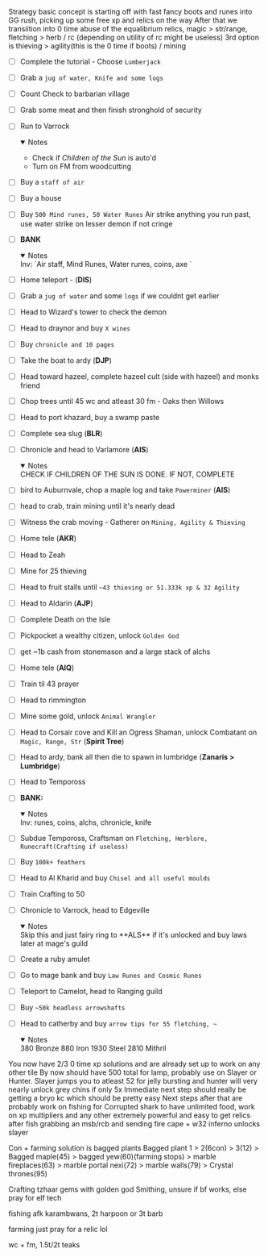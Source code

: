 Strategy basic concept is starting off with fast fancy boots and runes into GG rush, picking up some free xp and relics on the way
After that we transiition into 0 time abuse of the equalibrium relics, magic > str/range, fletching > herb / rc (depending on utility of rc might be useless) 3rd option is thieving > agility(this is the 0 time if boots) / mining

- [ ] Complete the tutorial - Choose `Lumberjack`
- [ ] Grab a `jug of water, Knife and some logs`
- [ ] Count Check to barbarian village
- [ ] Grab some meat and then finish stronghold of security
- [ ] Run to Varrock  
  <details open>
  <summary>Notes</summary>

  - Check if *Children of the Sun* is auto'd  
  - Turn on FM from woodcutting  

  </details>
- [ ] Buy a `staff of air`
- [ ] Buy a house
- [ ] Buy `500 Mind runes, 50 Water Runes`
      Air strike anything you run past, use water strike on lesser demon if not cringe
- [ ] **BANK**
  <details open>
  <summary>Notes</summary>
      Inv: `Air staff, Mind Runes, Water runes, coins, axe `
  </details>
- [ ] Home teleport - (**DIS**)
- [ ] Grab a `jug of water` and some `logs` if we couldnt get earlier
- [ ] Head to Wizard's tower to check the demon
- [ ] Head to draynor and buy `X wines`
- [ ] Buy `chronicle and 10 pages`
- [ ] Take the boat to ardy (**DJP**)
- [ ] Head toward hazeel, complete hazeel cult (side with hazeel) and monks friend
- [ ] Chop trees until 45 wc and atleast 30 fm - Oaks then Willows
- [ ] Head to port khazard, buy a swamp paste
- [ ] Complete sea slug (**BLR**)
- [ ] Chronicle and head to Varlamore (**AIS**)
  <details open>
  <summary>Notes</summary>
      CHECK IF CHILDREN OF THE SUN IS DONE. IF NOT, COMPLETE
  </details>
- [ ] bird to Auburnvale, chop a maple log and take `Powerminer` (**AIS**)
- [ ] head to crab, train mining until it's nearly dead
- [ ] Witness the crab moving - Gatherer on `Mining, Agility & Thieving`
- [ ] Home tele (**AKR**)
- [ ] Head to Zeah
- [ ] Mine for 25 thieving
- [ ] Head to fruit stalls until `~43 thieving or 51.333k xp & 32 Agility`
- [ ] Head to Aldarin (**AJP**)
- [ ] Complete Death on the Isle
- [ ] Pickpocket a wealthy citizen, unlock `Golden God`
- [ ] get ~1b cash from stonemason and a large stack of alchs
- [ ] Home tele (**AIQ**)
- [ ] Train til 43 prayer
- [ ] Head to rimmington
- [ ] Mine some gold, unlock `Animal Wrangler`
- [ ] Head to Corsair cove and Kill an Ogress Shaman, unlock Combatant on `Magic, Range, Str` (**Spirit Tree**)
- [ ] Head to ardy, bank all then die to spawn in lumbridge (**Zanaris > Lumbridge**)
- [ ] Head to Tempoross
- [ ] **BANK:**
  <details open>
  <summary>Notes</summary>
      Inv: runes, coins, alchs, chronicle, knife
  </details>
- [ ] Subdue Tempoross, Craftsman on `Fletching, Herblore, Runecraft(Crafting if useless)`
- [ ] Buy `100k+ feathers`
- [ ] Head to Al Kharid and buy `Chisel and all useful moulds`
- [ ] Train Crafting to 50
- [ ] Chronicle to Varrock, head to Edgeville
  <details open>
  <summary>Notes</summary>
      Skip this and just fairy ring to **ALS** if it's unlocked and buy laws later at mage's guild
  </details>
- [ ] Create a ruby amulet
- [ ] Go to mage bank and buy `Law Runes and Cosmic Runes`
- [ ] Teleport to Camelot, head to Ranging guild
- [ ] Buy `~50k headless arrowshafts`
- [ ] Head to catherby and buy `arrow tips for 55 fletching, ~`
  <details open>
  <summary>Notes</summary>
      380 Bronze
      880 Iron
      1930 Steel
      2810 Mithril
  </details>

You now have 2/3 0 time xp solutions and are already set up to work on any other tile
By now should have 500 total for lamp, probably use on Slayer or Hunter. Slayer jumps you to atleast 52 for jelly bursting and hunter will very nearly unlock grey chins if only 5x
Immediate next step should really be getting a bryo kc which should be pretty easy
Next steps after that are probably work on fishing for Corrupted shark to have unlimited food, work on xp multipliers and any other extremely powerful and easy to get relics
after fish grabbing an msb/rcb and sending fire cape + w32 inferno unlocks slayer

Con + farming solution is bagged plants
Bagged plant 1 > 2(6con) > 3(12) > Bagged maple(45) > bagged yew(60)(farming stops) > marble fireplaces(63) > marble portal nexi(72) > marble walls(79) > Crystal thrones(95)

Crafting tzhaar gems with golden god
Smithing, unsure if bf works, else pray for elf tech

fishing afk karambwans, 2t harpoon or 3t barb

farming just pray for a relic lol

wc + fm, 1.5t/2t teaks
